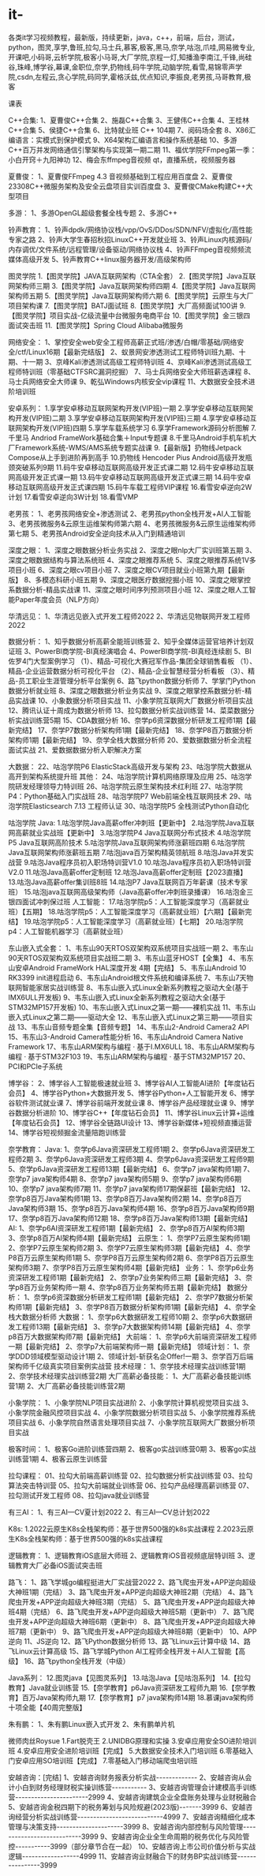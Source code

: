 # it-
各类it学习视频教程，最新版，持续更新，java，c++，前端，后台，测试，python，图灵,享学,鲁班,拉勾,马士兵,慕客,极客,黑马,奈学,咕泡,爪哇,网易微专业,开课吧,小码哥,云析学院,极客小马哥,大厂学院,京程一灯,知播渔李南江,千锋,尚硅谷,珠峰,博学谷,幕课,金职位,奈学,扔物线,码牛学院,动脑学院,看雪,易锦零声学院,csdn,左程云,贪心学院,码同学,霍格沃兹,优点知识,李振良,老男孩,马哥教育,极客








课表

C++合集:
1、夏曹俊C++合集
2、施磊C++合集
3、王健伟C++合集
4、王桂林C++合集
5、侯捷C++合集
6、比特就业班 C++ 104期
7、阅码场全套
8、X86汇编语言：实模式到保护模式
9、X64架构汇编语言和操作系统基础
10、多游C++百万并发网络通信引擎架构与实现第一期二期
11、福优学院FFmpeg第一季：小白开窍＋九阳神功
12、梅会东ffmpeg音视频 qt，直播系统，视频服务器


夏曹俊：
1、夏曹俊FFmpeg 4.3 音视频基础到工程应用百度盘
2、夏曹俊23308C++微服务架构及安全云盘项目实训百度盘
3、夏曹俊CMake构建C++大型项目



多游：
1、多游OpenGL超级套餐全栈专题
2、多游C++



铃声教育：
1、铃声dpdk/网络协议栈/vpp/OvS/DDos/SDN/NFV/虚拟化/高性能专家之路
2、铃声大学生春招秋招LinuxC++开发就业班
3、铃声Linux内核源码/内存调优/文件系统/远程管理/设备驱动/网络协议栈
4、铃声FFmpeg音视频频流媒体高级开发
5、铃声教育C++linux服务器开发/高级架构师




图灵学院
1.【图灵学院】JAVA互联网架构（CTA全套）
2.【图灵学院】Java互联网架构师三期
3.【图灵学院】Java互联网架构师四期
4.【图灵学院】Java互联网架构师五期
5.【图灵学院】Java互联网架构师六期
6.【图灵学院】云原生与大厂项目架构课
7.【图灵学院】BATJ面试班
8.【图灵学院】大厂高频面试100讲
9.【图灵学院】项目实战-亿级流量中台微服务电商平台
10.【图灵学院】金三银四面试突击班
11.【图灵学院】Spring Cloud Alibaba微服务





网络安全：
1、掌控安全web安全工程师高薪正式班/渗透/白帽/零基础/网络安全/ctf/Linux16期【最新完结版】
2、蚁景网安渗透测试工程师特训班九期、十期、十一期
3、京峰Kali渗透测试高级工程师特训班
4、京峰Kali渗透测试高级工程师特训班（零基础CTFSRC漏洞挖掘）
7、马士兵网络安全大师班薪选课程
8、马士兵网络安全大师课
9、乾弘Windows内核安全vip课程
11、大数据安全技术进阶培训班




安卓系列：
1.享学安卓移动互联网架构开发(VIP班)一期
2.享学安卓移动互联网架构开发(VIP班)二期
3.享学安卓移动互联网架构开发(VIP班)三期
4.享学安卓移动互联网架构开发(VIP班)四期
5.享学车载系统学习
6.享学Framework源码分析图解
7.千里马 Andriod FrameWork基础合集＋Input专题课
8.千里马Android手机车机大厂Framework系统-WMS/AMS系统专题实战课
9.【最新版】扔物线Jetpack Compose从上手到进阶再到高手
10.扔物线  Hencoder Pius Android高级开发瓶颈突破系列9期
11.码牛安卓移动互联网高级开发正式课二期
12.码牛安卓移动互联网高级开发正式课一期
13.码牛安卓移动互联网高级开发正式课三期
14.码牛安卓移动互联网高级开发正式课四期
15.码牛车载工程师VIP课程
16.看雪安卓逆向2W计划
17.看雪安卓逆向3W计划
18.看雪VMP




老男孩：
1、老男孩网络安全+渗透测试
2、老男孩python全栈开发+AI人工智能
3、老男孩微服务&云原生运维架构师第六期
4、老男孩微服务&云原生运维架构师第七期
5、老男孩Android安全逆向技术从入门到精通培训





深度之眼：
1、深度之眼数据分析业务实战
2、深度之眼nlp大厂实训班第五期
3、深度之眼数据结构与算法系统班
4、深度之眼推荐系统
5、深度之眼推荐系统1V多项目小班
6、深度之眼cv项目小班
7、深度之眼CV项目就业小班第九期【最新版】
8、多模态科研小班五期
9、深度之眼医疗数据挖掘小班
10、深度之眼掌控系数据分析-精品实战课
11、深度之眼时间序列预测项目小班
12、深度之眼人工智能Paper年度会员（NLP方向）





华清远见：
1、华清远见嵌入式开发工程师2022
2、华清远见物联网开发工程师2022




数据分析：
1、知乎数据分析高薪全能班训练营
2、知乎全媒体运营官培养计划双证班
3、PowerBI商学院-BI真经演唱会
4、PowerBI商学院-BI真经连续剧
5、BI佐罗4门大型案例学习
（1）、精品-可视化大赛冠军作品-集团全球销售看板
（1）、精品-企业运营数据分析可视化平台
（2）、精品-企业智慧经营分析看板
（3）、精品-员工职业生涯管理分析平台案例
6、路飞python数据分析师
7、学掌门Python数据分析就业班
8、深度之眼数据分析业务实战
9、深度之眼掌控系数据分析-精品实战课
10、小象数据分析项目实战
11、小象学院互联网大厂数据分析项目实战
12、腾讯认证十周成为数据分析师
13、拉勾数据分析实战训练营
14、菜菜数据分析实战训练营5期
15、CDA数据分析
16、奈学p6资深数据分析研发工程师1期【最新完结】
17、奈学P7数据分析架构师1期【最新完结】
18、奈学P8百万数据分析架构师1期【最新完结】
19、奈学全栈大数据分析师
20、爱数据数据分析全流程面试实战
21、爱数据数据分析入职解决方案






大数据：
22、咕泡学院P6 ElasticStack高级开发与架构
23、咕泡学院大数据从高开到架构系统提升班
其他：
24、咕泡学院计算机网络原理及应用
25、咕泡学院研发经理领导力特训班
26、咕泡学院云原生架构技术红利班
27、咕泡学院P4：Python基础入门实战班
28、咕泡学院P7 Web前端全栈互联网技术
29、咕泡学院Elasticsearch 7.13 工程师认证
30、咕泡学院P5 全栈测试Python自动化




咕泡学院
Java:
1.咕泡学院Java高薪offer冲刺班【更新中】
2.咕泡学院Java互联网高薪就业实战班【更新中】
3.咕泡学院P4 Java互联网分布式技术
4.咕泡学院P5 Java互联网高阶技术
5.咕泡学院Java互联网架构师涨薪班四期
6.咕泡学院Java互联网架构师涨薪班五期
7.咕泡java百万架构精英领航班
8.咕泡Java并发实战营
9.咕泡Java程序员初入职场特训营V1.0
10.咕泡Java程序员初入职场特训营V2.0
11.咕泡Java高薪offer定制班
12.咕泡Java高薪offer定制班【2023直播】
13.咕泡Java高薪offer集训班8班
14.咕泡P7 Java互联网百万年薪课（技术专家班）
15.咕泡java互联网高级架构师（Java高薪offer冲刺班录播课）
16.咕泡金三银四面试冲刺保过班
人工智能：
17.咕泡学院p5：人工智能深度学习（高薪就业班）【五期】
18.咕泡学院p5：人工智能深度学习（高薪就业班）【六期】【最新完结】
19.咕泡学院p5：人工智能深度学习（高薪就业班）【七期】
20.咕泡学院p4：人工智能机器学习（高薪就业班）



东山嵌入式全套：
1、韦东山90天RTOS双架构双系统项目实战班一期
2、韦东山90天RTOS双架构双系统项目实战班二期
3、韦东山蓝牙HOST【全集】
4、韦东山安卓Android FrameWork HAL深度开发 4期【完结】
5、韦东山Android 10 RK3399 init进程启动
6、韦东山Android根文件系统和编译系统
7、韦东山7天物联网智能家居实战训练营
8、韦东山嵌入式Linux全新系列教程之驱动大全(基于IMX6ULL开发板)
9、韦东山嵌入式Linux全新系列教程之驱动大全(基于STM32MP157开发板)
10、韦东山嵌入式Linux之第一期——裸机实战
11、韦东山嵌入式Linux之第二期——驱动大全
12、韦东山嵌入式Linux之第三期——项目实战
13、韦东山音频专题全集【音频专题】
14、韦东山2-Android Camera2 API
15、韦东山3-Android Camera性能分析
16、韦东山Android Camera Native Framework
17、韦东山ARM架构与编程 · 基于I.MX6ULL
18、韦东山ARM架构与编程 · 基于STM32F103
19、韦东山ARM架构与编程 · 基于STM32MP157
20、PCI和PCIe子系统    





博学谷：
2、博学谷人工智能极速就业班
3、博学谷AI人工智能AI进阶【年度钻石会员】
4、博学谷Python+大数据开发
5、博学谷Python+人工智能开发
6、博学谷软件测试就业课
7、博学谷前端开发就业课
8、博学谷产品经理就业课
9、博学谷数据分析进阶
10、博学谷C++【年度钻石会员】
11、博学谷Linux云计算+运维【年度钻石会员】
12、博学谷全链路UI设计
13、博学谷新媒体+短视频直播运营
14、博学谷短视频掘金流量陪跑训练营






奈学教育：
Java:
1、奈学p6Java资深研发工程师1期
2、奈学p6Java资深研发工程师2期
3、奈学p6Java资深研发工程师3期
4、奈学p6Java资深研发工程师9期
5、奈学p6Java资深研发工程师13期【最新完结】
6、奈学p7 java架构师1期
7、奈学p7 java架构师4期
8、奈学p7 java架构师5期
9、奈学p7 java架构师6期
10、奈学p7 java架构师7期
11、奈学p7 java架构师17期保薪班【最新完结】
12、奈学p8百万Java架构师1期
13、奈学p8百万Java架构师2期
14、奈学p8百万Java架构师3期
15、奈学p8百万Java架构师4期
16、奈学p8百万Java架构师9期
17、奈学p8百万Java架构师12期
18、奈学p8百万Java架构师13期【最新完结】
AI:
1、奈学p6AI资深研发工程师1期【最新完结】
2、奈学p8百万AI架构师3期
3、奈学p8百万AI架构师4期【最新完结】
云原生：
1、奈学P7云原生架构师1期
2、奈学P7云原生架构师2期
3、奈学P7云原生架构师3期【最新完结】
4、奈学P8百万云原生架构师1期
5、奈学P8百万云原生架构师2期
6、奈学P8百万云原生架构师3期
7、奈学P8百万云原生架构师4期【最新完结】
业务：
1、奈学p6业务资深研发工程师1期【最新完结】
2、奈学p7业务架构师三期【最新完结】
3、奈学p8百万业务架构师一期
4、奈学p8百万业务架构师五期【最新完结】
数据分析：
1、奈学p6资深数据分析研发工程师1期【最新完结】
2、奈学P7数据分析架构师1期【最新完结】
3、奈学P8百万数据分析架构师1期【最新完结】
4、奈学全栈大数据分析师
大数据：
1、奈学p6大数据研发工程师10期
2、奈学p6大数据研发工程师13期【最新完结】
3、奈学p7大数据架构师14期【最新完结】
4、奈学p8百万大数据架构师7期【最新完结】
大前端：
1、奈学p6大前端资深研发工程师一期【最新完结】
2、奈学p7大前端架构师一期【最新完结】
领域计划：
1、奈学DDD领域模型驱动设计1期
2、领域计划-斩获名企Offer!一期
3、奈学百万后端架构师千亿级真实项目案例实战营
技术经理：
1、奈学技术经理实战训练营1期
2、奈学技术经理实战训练营2期
大厂高薪必备技能：
1、大厂高薪必备技能训练营1期
2、大厂高薪必备技能训练营2期







小象学院：
1、小象学院NLP项目实战进阶
2、小象学院计算机视觉项目实战
3、小象学院金融风控项目实战
4、小象学院数据分析项目实战
5、小象学院推荐系统项目实战
6、小象学院自然语言处理项目实战
7、小象学院互联网大厂数据分析项目实战





极客时间：
1、极客Go进阶训练营四期
2、极客go实战训练营0期
3、极客go实战训练营1期
4、极客云原生训练营





拉勾课程：
01、拉勾大前端高薪训练营
02、拉勾数据分析实战训练营
03、拉勾算法突击特训营
05、拉勾大前端就业训练营
06、拉勾产品经理高薪训练营
07、拉勾测试开发工程师
08、拉勾java就业训练营





有三AI：
1、有三AI—CV夏计划2022
2、有三AI—CV总计划2022



K8s:
1.2022云原生K8s全栈架构师：基于世界500强的k8s实战课程
2.2023云原生K8s全栈架构师：基于世界500强的k8s实战课程




逻辑教育：
1、逻辑教育iOS底层大师班
2、逻辑教育iOS音视频底层特训班
3、逻辑教育大厂必备iOS面试突击班




路飞：
1、路飞学城go编程挺进大厂实战营2022
2、路飞爬虫开发+APP逆向超级大神班1期（完结）
3、路飞爬虫开发+APP逆向超级大神班2期（完结）
4、路飞爬虫开发+APP逆向超级大神班3期（完结）
5、路飞爬虫开发+APP逆向超级大神班4期（完结）
6、路飞爬虫开发+APP逆向超级大神班5期（更新中）
7、路飞爬虫开发+APP逆向超级大神班6期（更新中）
8、路飞爬虫开发+APP逆向超级大神班7期（更新中）
9、路飞爬虫开发+APP逆向超级大神班8期（更新中）
10、APP逆向
11、JS逆向
12、路飞Python数据分析师
13、路飞Linux云计算中级
14、路飞Linux云计算高级
15、路飞学城Python  AI工程师全栈开发＋AI人工智能【高级】
16、路飞python全栈开发（中级）





Java系列：
12.图灵java【见图灵系列】
13.咕泡Java【见咕泡系列】
14.【拉勾教育】Java就业训练营
15.【奈学教育】p6Java资深研发工程师九期
16.【奈学教育】百万Java架构师九期
17.【奈学教育】p7 java架构师14期
18.慕课java架构师十项全能【40周完整版】





朱有鹏：
1、朱有鹏Linux嵌入式开发
2、朱有鹏单片机






微师肉丝Roysue
1.Fart脱壳王
2.UNIDBG原理和实操
3.安卓应用安全SO进阶培训班
4.安卓应用安全进阶培训班【完成】
5.大数据安全技术入门培训班
6.零基础入门安卓应用SO培训班【完成】
7.零基础入门移动端爬虫培训班





安越咨询：[完结]
1、安越咨询财务报表分析实战-------------
2、安越咨询从会计小白到财务经理财税实操训练营-----------
3、安越咨询管理会计建模高手训练营-----------------------2999
4、安越咨询建筑企业全盘账务处理与业财税融合
5、安越咨询金税四期下的税务筹划与风险规避(2023版)-------3999
6、安越咨询经营分析实战训练营---------------------------4999
7、安越咨询精细化成本管理与决策支持---------------------3999
8、安越咨询内部控制与风险管理---------------------------3999
9、安越咨询企业全生命周期的税务优化与风险管控-----------3999（部分章节合在一起）
10、安越咨询上市公司价值分析与实战逻辑------------------4999
11、安越咨询业财融合下的财务BP实战训练营----------------3999


